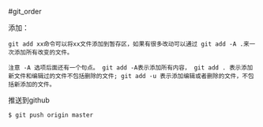 #git_order


添加：

	git add xx命令可以将xx文件添加到暂存区，如果有很多改动可以通过 git add -A .来一次添加所有改变的文件。

	注意 -A 选项后面还有一个句点。 git add -A表示添加所有内容， git add . 表示添加新文件和编辑过的文件不包括删除的文件; git add -u 表示添加编辑或者删除的文件，不包括新添加的文件。
	
推送到github

	$ git push origin master